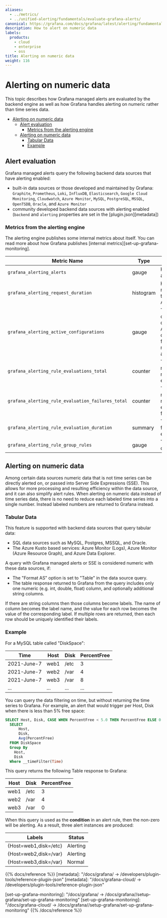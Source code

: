 ```yaml
---
aliases:
  - ../metrics/
  - ../unified-alerting/fundamentals/evaluate-grafana-alerts/
canonical: https://grafana.com/docs/grafana/latest/alerting/fundamentals/evaluate-grafana-alerts/
description: How to alert on numeric data
labels:
  products:
    - cloud
    - enterprise
    - oss
title: Alerting on numeric data
weight: 116
---
```


# Alerting on numeric data

This topic describes how Grafana managed alerts are evaluated by the backend engine as well as how Grafana handles alerting on numeric rather than time series data.

- [Alerting on numeric data](#alerting-on-numeric-data)
  - [Alert evaluation](#alert-evaluation)
    - [Metrics from the alerting engine](#metrics-from-the-alerting-engine)
  - [Alerting on numeric data](#alerting-on-numeric-data-1)
    - [Tabular Data](#tabular-data)
    - [Example](#example)

## Alert evaluation

Grafana managed alerts query the following backend data sources that have alerting enabled:

- built-in data sources or those developed and maintained by Grafana: `Graphite`, `Prometheus`, `Loki`, `InfluxDB`, `Elasticsearch`,
  `Google Cloud Monitoring`, `Cloudwatch`, `Azure Monitor`, `MySQL`, `PostgreSQL`, `MSSQL`, `OpenTSDB`, `Oracle`, and `Azure Monitor`
- community developed backend data sources with alerting enabled (`backend` and `alerting` properties are set in the [plugin.json][metadata])

### Metrics from the alerting engine

The alerting engine publishes some internal metrics about itself. You can read more about how Grafana publishes [internal metrics][set-up-grafana-monitoring].

| Metric Name                                       | Type      | Description                                                                              |
| ------------------------------------------------- | --------- | ---------------------------------------------------------------------------------------- |
| `grafana_alerting_alerts`                         | gauge     | How many alerts by state                                                                 |
| `grafana_alerting_request_duration`               | histogram | Histogram of requests to the Alerting API                                                |
| `grafana_alerting_active_configurations`          | gauge     | The number of active, non default Alertmanager configurations for grafana managed alerts |
| `grafana_alerting_rule_evaluations_total`         | counter   | The total number of rule evaluations                                                     |
| `grafana_alerting_rule_evaluation_failures_total` | counter   | The total number of rule evaluation failures                                             |
| `grafana_alerting_rule_evaluation_duration`       | summary   | The duration for a rule to execute                                                       |
| `grafana_alerting_rule_group_rules`               | gauge     | The number of rules                                                                      |

## Alerting on numeric data

Among certain data sources numeric data that is not time series can be directly alerted on, or passed into Server Side Expressions (SSE). This allows for more processing and resulting efficiency within the data source, and it can also simplify alert rules.
When alerting on numeric data instead of time series data, there is no need to reduce each labeled time series into a single number. Instead labeled numbers are returned to Grafana instead.

### Tabular Data

This feature is supported with backend data sources that query tabular data:

- SQL data sources such as MySQL, Postgres, MSSQL, and Oracle.
- The Azure Kusto based services: Azure Monitor (Logs), Azure Monitor (Azure Resource Graph), and Azure Data Explorer.

A query with Grafana managed alerts or SSE is considered numeric with these data sources, if:

- The "Format AS" option is set to "Table" in the data source query.
- The table response returned to Grafana from the query includes only one numeric (e.g. int, double, float) column, and optionally additional string columns.

If there are string columns then those columns become labels. The name of column becomes the label name, and the value for each row becomes the value of the corresponding label. If multiple rows are returned, then each row should be uniquely identified their labels.

### Example

For a MySQL table called "DiskSpace":

| Time        | Host | Disk | PercentFree |
| ----------- | ---- | ---- | ----------- |
| 2021-June-7 | web1 | /etc | 3           |
| 2021-June-7 | web2 | /var | 4           |
| 2021-June-7 | web3 | /var | 8           |
| ...         | ...  | ...  | ...         |

You can query the data filtering on time, but without returning the time series to Grafana. For example, an alert that would trigger per Host, Disk when there is less than 5% free space:

```sql
SELECT Host, Disk, CASE WHEN PercentFree < 5.0 THEN PercentFree ELSE 0 END FROM (
  SELECT
      Host,
      Disk,
      Avg(PercentFree)
  FROM DiskSpace
  Group By
    Host,
    Disk
  Where __timeFilter(Time)
```

This query returns the following Table response to Grafana:

| Host | Disk | PercentFree |
| ---- | ---- | ----------- |
| web1 | /etc | 3           |
| web2 | /var | 4           |
| web3 | /var | 0           |

When this query is used as the **condition** in an alert rule, then the non-zero will be alerting. As a result, three alert instances are produced:

| Labels                | Status   |
| --------------------- | -------- |
| {Host=web1,disk=/etc} | Alerting |
| {Host=web2,disk=/var} | Alerting |
| {Host=web3,disk=/var} | Normal   |

{{% docs/reference %}}
[metadata]: "/docs/grafana/ -> /developers/plugin-tools/reference-plugin-json"
[metadata]: "/docs/grafana-cloud/ -> /developers/plugin-tools/reference-plugin-json"

[set-up-grafana-monitoring]: "/docs/grafana/ -> /docs/grafana/<GRAFANA VERSION>/setup-grafana/set-up-grafana-monitoring"
[set-up-grafana-monitoring]: "/docs/grafana-cloud/ -> /docs/grafana/<GRAFANA VERSION>/setup-grafana/set-up-grafana-monitoring"
{{% /docs/reference %}}
